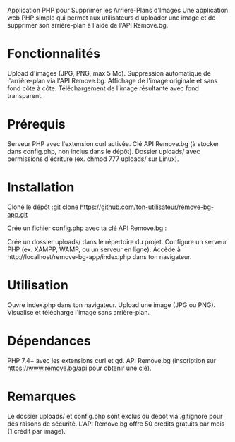 Application PHP pour Supprimer les Arrière-Plans d'Images
Une application web PHP simple qui permet aux utilisateurs d'uploader une image et de supprimer son arrière-plan à l'aide de l'API Remove.bg.

# Fonctionnalités

Upload d'images (JPG, PNG, max 5 Mo).
Suppression automatique de l'arrière-plan via l'API Remove.bg.
Affichage de l'image originale et sans fond côte à côte.
Téléchargement de l'image résultante avec fond transparent.

# Prérequis

Serveur PHP avec l'extension curl activée.
Clé API Remove.bg (à stocker dans config.php, non inclus dans le dépôt).
Dossier uploads/ avec permissions d'écriture (ex. chmod 777 uploads/ sur Linux).

# Installation

Clone le dépôt :git clone https://github.com/ton-utilisateur/remove-bg-app.git


Crée un fichier config.php avec ta clé API Remove.bg :
<?php
define('REMOVE_BG_API_KEY', 'ta-clé-api-ici');
?>


Crée un dossier uploads/ dans le répertoire du projet.
Configure un serveur PHP (ex. XAMPP, WAMP, ou un serveur en ligne).
Accède à http://localhost/remove-bg-app/index.php dans ton navigateur.

# Utilisation

Ouvre index.php dans ton navigateur.
Upload une image (JPG ou PNG).
Visualise et télécharge l'image sans arrière-plan.

# Dépendances

PHP 7.4+ avec les extensions curl et gd.
API Remove.bg (inscription sur https://www.remove.bg/api pour obtenir une clé).

# Remarques

Le dossier uploads/ et config.php sont exclus du dépôt via .gitignore pour des raisons de sécurité.
L'API Remove.bg offre 50 crédits gratuits par mois (1 crédit par image).
